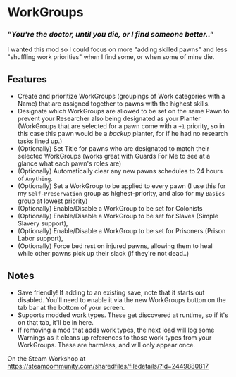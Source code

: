 # WorkGroups
### *"You're the doctor, until you die, or I find someone better.."*

I wanted this mod so I could focus on more "adding skilled pawns" and less "shuffling work priorities" when I find some, or when some of mine die.

## Features
 * Create and prioritize WorkGroups (groupings of Work categories with a Name) that are assigned together to pawns with the highest skills.
 * Designate which WorkGroups are allowed to be set on the same Pawn to prevent your Researcher also being designated as your Planter (WorkGroups that are selected for a pawn come with a `+1` priority, so in this case this pawn would be a *backup* planter, for if he had no research tasks lined up.)
 * (Optionally) Set Title for pawns who are designated to match their selected WorkGroups (works great with Guards For Me to see at a glance what each pawn's roles are)
 * (Optionally) Automatically clear any new pawns schedules to 24 hours of `Anything`.
 * (Optionally) Set a WorkGroup to be applied to every pawn (I use this for my `Self-Preservation` group as highest-priority, and also for my `Basics` group at lowest priority)
 * (Optionally) Enable/Disable a WorkGroup to be set for Colonists 
 * (Optionally) Enable/Disable a WorkGroup to be set for Slaves (Simple Slavery support),
 * (Optionally) Enable/Disable a WorkGroup to be set for Prisoners (Prison Labor support),
 * (Optionally) Force bed rest on injured pawns, allowing them to heal while other pawns pick up their slack (if they're not dead..)

## Notes
 * Save friendly! If adding to an existing save, note that it starts out disabled. You'll need to enable it via the new WorkGroups button on the tab bar at the bottom of your screen.
 * Supports modded work types. These get discovered at runtime, so if it's on that tab, it'll be in here.
 * If removing a mod that adds work types, the next load will log some Warnings as it cleans up references to those work types from your WorkGroups. These are harmless, and will only appear once.

On the Steam Workshop at https://steamcommunity.com/sharedfiles/filedetails/?id=2449880817
